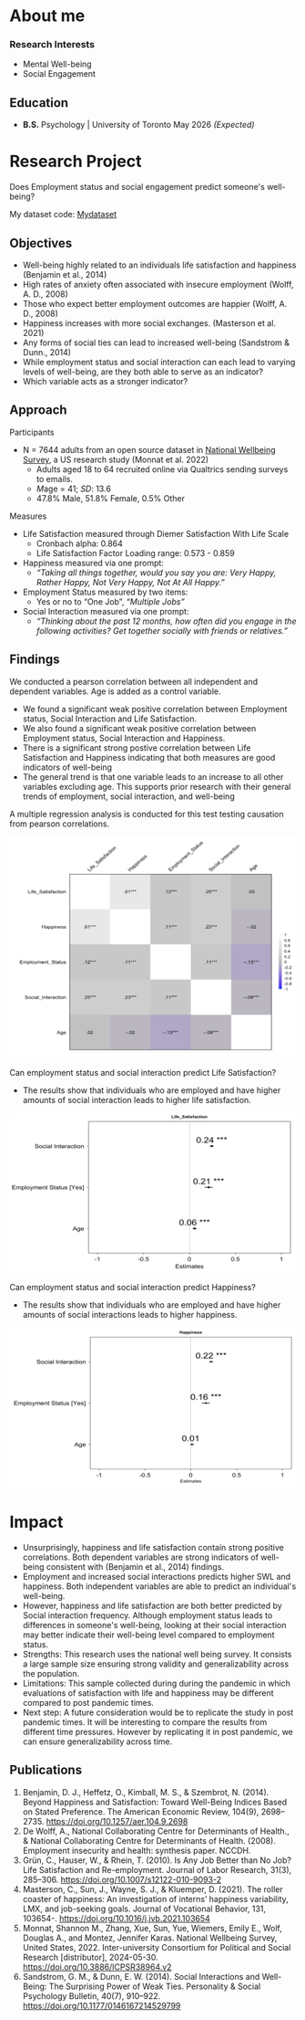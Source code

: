 # About me

### Research Interests
- Mental Well-being
- Social Engagement

## Education
- __B.S.__ Psychology | University of Toronto May 2026 _(Expected)_

# Research Project
Does Employment status and social engagement predict someone's well-being?

My dataset code: [Mydataset](https://github.com/leolyl611/Mydataset)

## Objectives
- Well-being highly related to an individuals life satisfaction and happiness (Benjamin et al., 2014)
- High rates of anxiety often associated with insecure employment (Wolff, A. D., 2008)
- Those who expect better employment outcomes are happier (Wolff, A. D., 2008)
- Happiness increases with more social exchanges. (Masterson et al. 2021)
- Any forms of social ties can lead to increased well-being (Sandstrom & Dunn., 2014)
- While employment status and social interaction can each lead to varying levels of well-being, are they both able to serve as an indicator?
- Which variable acts as a stronger indicator?

## Approach
Participants
- N = 7644 adults from an open source dataset in [National Wellbeing Survey](https://www.icpsr.umich.edu/web/ICPSR/studies/38964), a US research study (Monnat et al. 2022)
  - Adults aged 18 to 64 recruited online via Qualtrics sending surveys to emails.
  - *M*age = 41; *SD*: 13.6
  - 47.8% Male, 51.8% Female, 0.5% Other

Measures
- Life Satisfaction measured through Diemer Satisfaction With Life Scale
  - Cronbach alpha: 0.864
  - Life Satisfaction Factor Loading range: 0.573 - 0.859
- Happiness measured via one prompt:
  - *“Taking all things together, would you say you are: Very Happy, Rather Happy, Not Very Happy, Not At All Happy.”*
- Employment Status measured by two items:
  - Yes or no to “One Job”, *“Multiple Jobs”*
- Social Interaction measured via one prompt:
  - *“Thinking about the past 12 months, how often did you engage in the following activities? Get together socially with friends or relatives.”*
 
## Findings
We conducted a pearson correlation between all independent and dependent variables. Age is added as a control variable.
- We found a significant weak positive correlation between Employment status, Social Interaction and Life Satisfaction.
- We also found a significant weak positive correlation between Employment status, Social Interaction and Happiness.
- There is a significant strong postive correlation between Life Satisfaction and Happiness indicating that both measures are good indicators of well-being
- The general trend is that one variable leads to an increase to all other variables excluding age. This supports prior research with their general trends of employment, social interaction, and well-being

A multiple regression analysis is conducted for this test testing causation from pearson correlations.

![Pearon Correlation](/assets/img/Corr.png)

Can employment status and social interaction predict Life Satisfaction?
- The results show that individuals who are employed and have higher amounts of social interaction leads to higher life satisfaction.

![SWL Regression](/assets/img/SWL_Regression.png)

Can employment status and social interaction predict Happiness?
- The results show that individuals who are employed and have higher amounts of social interactions leads to higher happiness.

![Happiness Regression](assets/img/Happiness_Regression.png)

# Impact
- Unsurprisingly, happiness and life satisfaction contain strong positive correlations. Both dependent variables are strong indicators of well-being consistent with (Benjamin et al., 2014) findings.
- Employment and increased social interactions predicts higher SWL and happiness. Both independent variables are able to predict an individual's well-being.
- However, happiness and life satisfaction are both better predicted by Social interaction frequency. Although employment status leads to differences in someone's well-being, looking at their social interaction may better indicate their well-being level compared to employment status.
- Strengths: This research uses the national well being survey. It consists a large sample size ensuring strong validity and generalizability across the population.
- Limitations: This sample collected during during the pandemic in which evaluations of satisfaction with life and happiness may be different compared to post pandemic times.
- Next step: A future consideration would be to replicate the study in post pandemic times. It will be interesting to compare the results from different time pressures. However by replicating it in post pandemic, we can ensure generalizability across time.

## Publications

1. Benjamin, D. J., Heffetz, O., Kimball, M. S., & Szembrot, N. (2014). Beyond Happiness and Satisfaction: Toward Well-Being Indices Based on Stated Preference. The American Economic Review, 104(9), 2698–2735. https://doi.org/10.1257/aer.104.9.2698
2. De Wolff, A., National Collaborating Centre for Determinants of Health., & National Collaborating Centre for Determinants of Health. (2008). Employment insecurity and health: synthesis paper. NCCDH.
3. Grün, C., Hauser, W., & Rhein, T. (2010). Is Any Job Better than No Job? Life Satisfaction and Re-employment. Journal of Labor Research, 31(3), 285–306. https://doi.org/10.1007/s12122-010-9093-2
4. Masterson, C., Sun, J., Wayne, S. J., & Kluemper, D. (2021). The roller coaster of happiness: An investigation of interns’ happiness variability, LMX, and job-seeking goals. Journal of Vocational Behavior, 131, 103654-. https://doi.org/10.1016/j.jvb.2021.103654
5. Monnat, Shannon M., Zhang, Xue, Sun, Yue, Wiemers, Emily E., Wolf, Douglas A., and Montez, Jennifer Karas. National Wellbeing Survey, United States, 2022. Inter-university Consortium for Political and Social Research [distributor], 2024-05-30. https://doi.org/10.3886/ICPSR38964.v2
6. Sandstrom, G. M., & Dunn, E. W. (2014). Social Interactions and Well-Being: The Surprising Power of Weak Ties. Personality & Social Psychology Bulletin, 40(7), 910–922. https://doi.org/10.1177/0146167214529799

